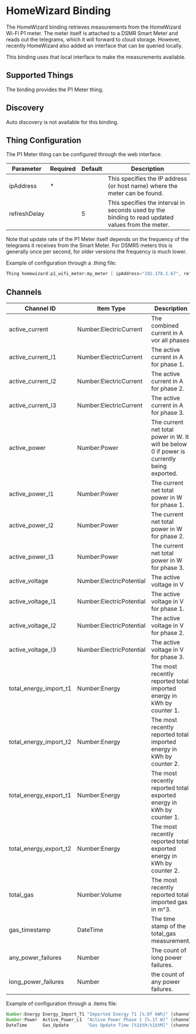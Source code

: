 # HomeWizard Binding

The HomeWizard binding retrieves measurements from the HomeWizard Wi-Fi P1 meter.
The meter itself is attached to a DSMR Smart Meter and reads out the telegrams, which it will forward to cloud storage.
However, recently HomeWizard also added an interface that can be queried locally.

This binding uses that local interface to make the measurements available.

## Supported Things

The binding provides the P1 Meter thing.

## Discovery

Auto discovery is not available for this binding.

## Thing Configuration

The P1 Meter thing can be configured through the web interface.

| Parameter    | Required | Default | Description                                                                                       |
|--------------|----------|---------|---------------------------------------------------------------------------------------------------|
| ipAddress    | *        |         | This specifies the IP address (or host name) where the meter can be found.                        |
| refreshDelay |          | 5       | This specifies the interval in seconds used by the binding to read updated values from the meter. |

Note that update rate of the P1 Meter itself depends on the frequency of the telegrams it receives from the Smart Meter.
For DSMR5 meters this is generally once per second, for older versions the frequency is much lower.

Example of configuration through a .thing file:

```java
Thing homewizard:p1_wifi_meter:my_meter [ ipAddress="192.178.1.67", refreshDelay=5 ]
```

## Channels

| Channel ID             | Item Type                | Description                                                                                |
|------------------------|--------------------------|--------------------------------------------------------------------------------------------|
| active_current         | Number:ElectricCurrent   | The combined current in A vor all phases                                                   |
| active_current_l1      | Number:ElectricCurrent   | The active current in A for phase 1.                                                       |
| active_current_l2      | Number:ElectricCurrent   | The active current in A for phase 2.                                                       |
| active_current_l3      | Number:ElectricCurrent   | The active current in A for phase 3.                                                       |
| active_power           | Number:Power             | The current net total power in W. It will be below 0 if power is currently being exported. |
| active_power_l1        | Number:Power             | The current net total power in W for phase 1.                                              |
| active_power_l2        | Number:Power             | The current net total power in W for phase 2.                                              |
| active_power_l3        | Number:Power             | The current net total power in W for phase 3.                                              |
| active_voltage         | Number:ElectricPotential | The active voltage in V                                                                    |
| active_voltage_l1      | Number:ElectricPotential | The active voltage in V for phase 1.                                                       |
| active_voltage_l2      | Number:ElectricPotential | The active voltage in V for phase 2.                                                       |
| active_voltage_l3      | Number:ElectricPotential | The active voltage in V for phase 3.                                                       |
| total_energy_import_t1 | Number:Energy            | The most recently reported total imported energy in kWh by counter 1.                      |
| total_energy_import_t2 | Number:Energy            | The most recently reported total imported energy in kWh by counter 2.                      |
| total_energy_export_t1 | Number:Energy            | The most recently reported total exported energy in kWh by counter 1.                      |
| total_energy_export_t2 | Number:Energy            | The most recently reported total exported energy in kWh by counter 2.                      |
| total_gas              | Number:Volume            | The most recently reported total imported gas in m^3.                                      |
| gas_timestamp          | DateTime                 | The time stamp of the total_gas measurement.                                               |
| any_power_failures     | Number                   | The count of long power failures.                                                          |
| long_power_failures    | Number                   | the count of any power failures.                                                           |

Example of configuration through a .items file:

```java
Number:Energy Energy_Import_T1 "Imported Energy T1 [%.0f kWh]" {channel="homewizard:p1_wifi_meter:my_meter:total_energy_import_t1" }
Number:Power  Active_Power_L1  "Active Power Phase 1 [%.1f W]" {channel="homewizard:p1_wifi_meter:my_meter:active_power_l1" }
DateTime      Gas_Update       "Gas Update Time [%1$tH:%1$tM]" {channel="homewizard:p1_wifi_meter:my_meter:gas_timestamp" }
```
